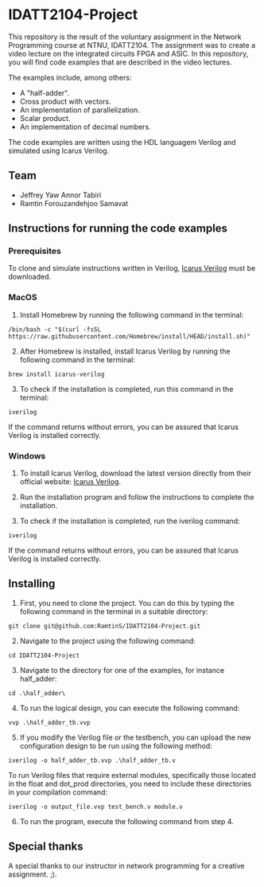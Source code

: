 # IDATT2104-Project
This repository is the result of the voluntary assignment in the Network Programming course at NTNU, IDATT2104. The assignment was to create a video lecture on the integrated circuits FPGA and ASIC. In this repository, you will find code examples that are described in the video lectures.

The examples include, among others:
* A "half-adder".
* Cross product with vectors.
* An implementation of parallelization.
* Scalar product.
* An implementation of decimal numbers.

The code examples are written using the HDL languagem Verilog and simulated using Icarus Verilog.

## Team
* Jeffrey Yaw Annor Tabiri
* Ramtin Forouzandehjoo Samavat

## Instructions for running the code examples

### Prerequisites
To clone and simulate instructions written in Verilog, [Icarus Verilog](https://bleyer.org/icarus/) must be downloaded.

### MacOS
1. Install Homebrew by running the following command in the terminal:
```
/bin/bash -c "$(curl -fsSL https://raw.githubusercontent.com/Homebrew/install/HEAD/install.sh)"
```
2. After Homebrew is installed, install Icarus Verilog by running the following command in the terminal:
```
brew install icarus-verilog
``` 
3. To check if the installation is completed, run this command in the terminal:
```
iverilog
```
If the command returns without errors, you can be assured that Icarus Verilog is installed correctly.

### Windows
1. To install Icarus Verilog, download the latest version directly from their official website: [Icarus Verilog](https://bleyer.org/icarus/).

2. Run the installation program and follow the instructions to complete the installation.

3. To check if the installation is completed, run the iverilog command:
```
iverilog
```
If the command returns without errors, you can be assured that Icarus Verilog is installed correctly.


## Installing
1. First, you need to clone the project. You can do this by typing the following command in the terminal in a suitable directory:
```
git clone git@github.com:RamtinS/IDATT2104-Project.git
```

2. Navigate to the project using the following command:
```
cd IDATT2104-Project
```

3. Navigate to the directory for one of the examples, for instance half_adder:
```
cd .\half_adder\
```

4. To run the logical design, you can execute the following command:
```
vvp .\half_adder_tb.vvp
```

5. If you modify the Verilog file or the testbench, you can upload the new configuration design to be run using the following method:
```
iverilog -o half_adder_tb.vvp .\half_adder_tb.v
```

To run Verilog files that require external modules, specifically those located in the float and dot_prod directories, you need to include these directories in your compilation command:
```
iverilog -o output_file.vvp test_bench.v module.v
```


6. To run the program, execute the following command from step 4.

## Special thanks
A special thanks to our instructor in network programming for a creative assignment. ;). 
